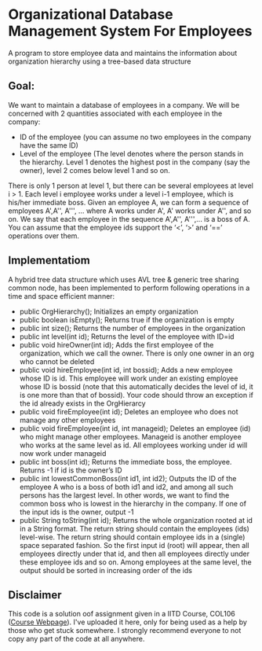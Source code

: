 # Organizational Database Management System For Employees
A program to store employee data and maintains the information about organization hierarchy using a tree-based data structure


## Goal:
We want to maintain a database of employees in a company. We will be concerned with 2 quantities associated with each employee in the company:
 - ID of the employee (you can assume no two employees in the company have the same ID)
 - Level of the employee (The level denotes where the person stands in the hierarchy. Level 1 denotes the highest post in the company (say the owner), level 2 comes below level 1 and so on.

There is only 1 person at level 1, but there can be several employees at level i > 1. Each level i employee works under a level i-1 employee, which is his/her immediate boss. Given an employee A, we can form a sequence of employees A',A'', A''', ... where A works under A', A' works under A'', and so on. We say that each employee in the sequence A',A'', A''',... is a boss of A. You can assume that the employee ids support the ‘<’, ‘>’ and ‘==’ operations over them.

## Implementatiom
A hybrid tree data structure which uses AVL tree & generic tree sharing common node, has been implemented to perform following operations in a time and space efficient manner:
 - public OrgHierarchy(); Initializes an empty organization
 - public boolean isEmpty(); Returns true if the organization is empty
 - public int size(); Returns the number of employees in the organization
 - public int level(int id); Returns the level of the employee with ID=id
 - public void hireOwner(int id); Adds the first employee of the organization, which we call the owner. There is only one owner in an org who cannot be deleted
 - public void hireEmployee(int id, int bossid); Adds a new employee whose ID is id. This employee will work under an existing employee whose ID is bossid (note that this automatically decides the level of id, it is one more than that of bossid). Your code should throw an exception if the id already exists in the OrgHierarcy
 - public void fireEmployee(int id); Deletes an employee who does not manage any other employees
 - public void fireEmployee(int id, int manageid); Deletes an employee (id) who might manage other employees. Manageid is another employee who works at the same level as id. All employees working under id will now work under manageid
 - public int boss(int id); Returns the immediate boss, the employee. Returns -1 if id is the owner’s ID
 - public int lowestCommonBoss(int id1, int id2); Outputs the ID of the employee A who is a boss of both id1 and id2, and among all such persons has the largest level. In other words, we want to find the common boss who is lowest in the hierarchy in the company. If one of the input ids is the owner, output -1
 - public String toString(int id); Returns the whole organization rooted at id in a String format. The return string should contain the employees (ids) level-wise. The return string should contain employee ids in a (single) space separated fashion. So the first input id (root) will appear, then all employees directly under that id, and then all employees directly under these employee ids and so on. Among employees at the same level, the output should be sorted in increasing order of the ids

## Disclaimer
This code is a solution oof assignment given in a IITD Course, COL106 ([Course Webpage](https://www.cse.iitd.ac.in/~parags/teaching/col106)). I've uploaded it here, only for being used as a help by those who get stuck somewhere. I strongly recommend everyone to not copy any part of the code at all anywhere.
